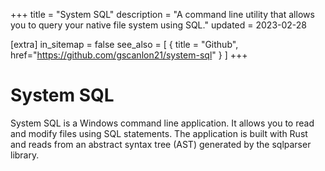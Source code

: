 +++
title = "System SQL"
description = "A command line utility that allows you to query your native file system using SQL."
updated = 2023-02-28

[extra]
in_sitemap = false
see_also = [
  { title = "Github", href="https://github.com/gscanlon21/system-sql" }
]
+++

# System SQL

System SQL is a Windows command line application. It allows you to read and modify files using SQL statements. The application is built with Rust and reads from an abstract syntax tree (AST) generated by the sqlparser library.